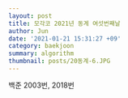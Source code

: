 ```yaml
---
layout: post
title: 모각코 2021년 동계 여섯번째날
author: Jun
date: '2021-01-21 15:31:27 +09'
category: baekjoon
summary: algorithm
thumbnail: posts/20동계-6.JPG
---
```


백준 2003번, 2018번
